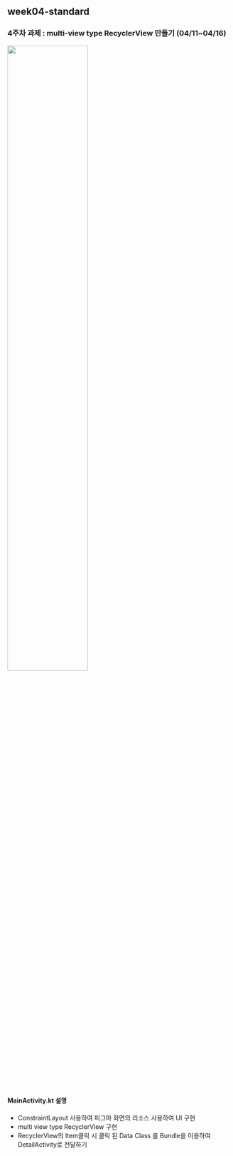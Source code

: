 ## week04-standard
### 4주차 과제 : multi-view type RecyclerView 만들기 (04/11~04/16)<br>
<img src="https://github.com/hyezg/week04-standard/assets/112006114/bd15b4a4-9cf5-4bab-9f52-2075973c1f8f" width="60%"><br>

#### MainActivity.kt 설명
- ConstraintLayout 사용하여 피그마 화면의 리소스 사용하여 UI 구현
- multi view type RecyclerView 구현
- RecyclerView의 Item클릭 시 클릭 된 Data Class 를 Bundle을 이용하여 DetailActivity로 전달하기
